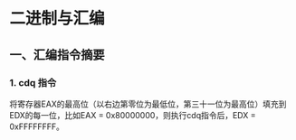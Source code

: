 # 二进制与汇编
## 一、汇编指令摘要
### 1. cdq 指令
将寄存器EAX的最高位（以右边第零位为最低位，第三十一位为最高位）填充到EDX的每一位，比如EAX = 0x80000000，则执行cdq指令后，EDX = 0xFFFFFFFF。
